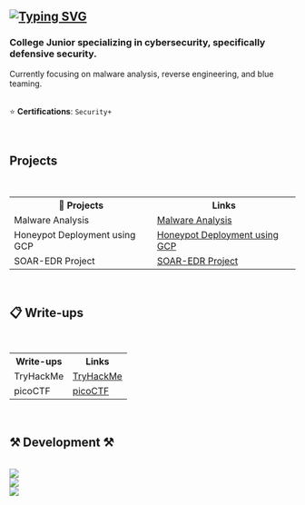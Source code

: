 ## [![Typing SVG](https://readme-typing-svg.demolab.com?font=Fira+Code&duration=2500&pause=200&color=49F7B6&width=435&lines=Hey%2C+it's+Mujtabaa!;currently%3A+boxing+with+malware;currently%3A+breaking+my+keyboard;currently%3A+mastering+the+dark+arts)](https://git.io/typing-svg)

<h3 align="left">College Junior specializing in cybersecurity, specifically defensive security. </h3>

<div align="left">
Currently focusing on malware analysis, reverse engineering, and blue teaming. 
<br>
<br>
  
  ⭐ **Certifications**: `Security+`
</div>

<br>
<!-- Projects -->
<h2 align=left> Projects</h2>
<br>
<div align="left">
  <table>
    <tr>
      <th>🌱 Projects</th>
      <th>Links</th>
    </tr>
    <tr>
      <td>Malware Analysis</td>
      <td><a href="https://github.com/mujtabaa-adam/Malware-Analysis">Malware Analysis</a></td>
      <tr>
      <td>Honeypot Deployment using GCP</td>
      <td><a href="https://github.com/mujtabaa-adam/Honeypot">Honeypot Deployment using GCP</a></td>
    </tr>
    <tr>
      <td>SOAR-EDR Project</td>
      <td><a href="https://github.com/mujtabaa-adam/SOAR_EDR_Project">SOAR-EDR Project</td>
    </tr>
    </tr>
  </table>
</div>

<br>

<!-- Writeups -->
<h2 align=left>📋 Write-ups</h2>
<br>
<div align="left">
  <table>
    <tr>
      <th>Write-ups</th>
      <th>Links</th>
    </tr>
    <tr>
      <td>TryHackMe</td>
      <td><a href="https://github.com/mushy2005/TryHackMe-Writeups">TryHackMe</a></td>
    </tr>
    <tr>
      <td>picoCTF</td>
      <td><a href="https://github.com/mushy2005/picoCTF">picoCTF</a></td>
    </tr>
  </table>
</div>

<br>

<!-- add Projects section  -->

<!-- Development -->
<h2 align="left">⚒️ Development ⚒️</h2>
<br/>
<div align="left">
    <img src="https://skillicons.dev/icons?i=css,html,java,python" /> <br>
    <img src="https://skillicons.dev/icons?i=bash,powershell,vim,vscode" /> <br>
    <img src="https://skillicons.dev/icons?i=arch,windows,linux,kali" /> <br>
</div>
